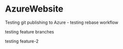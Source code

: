 AzureWebsite
============

Testing git publishing to Azure - testing rebase workflow

testing feature branches

testing feature-2
